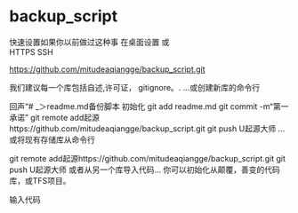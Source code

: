 # backup_script
快速设置如果你以前做过这种事
在桌面设置	或	
 HTTPS
 SSH

https://github.com/mitudeaqiangge/backup_script.git

我们建议每一个库包括自述,许可证， gitignore。.
…或创建新库的命令行

回声“# _＞readme.md备份脚本
初始化
git add readme.md
git commit -m“第一承诺”
git remote add起源https://github.com/mitudeaqiangge/backup_script.git
git push U起源大师
…或将现有存储库从命令行

git remote add起源https://github.com/mitudeaqiangge/backup_script.git
git push U起源大师
或者从另一个库导入代码…
你可以初始化从颠覆，善变的代码库，或TFS项目。

输入代码
